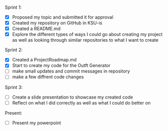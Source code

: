 Sprint 1:
- [x] Proposed my topic and submitted it for approval
- [x] Created my repository on GitHub in KSU-is
- [x] Created a README.md
- [x] Explore the different types of ways I could go about creating my project as well as looking through similar repositories to what I want to create

Sprint 2:
- [x] Created a ProjectRoadmap.md
- [x] Start to create my code for the Outft Generator
- [ ] make small updates and commit messages in repository
- [ ] make a few diffrent code changes

Sprint 3:
- [ ] Create a slide presentation to showcase my created code
- [ ] Reflect on what I did correctly as well as what I could do better on

Present:
- [ ] Present my powerpoint
